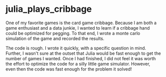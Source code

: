 # julia_plays_cribbage
One of my favorite games is the card game cribbage. Because I am both a game enthusiast and a data junkie, I wanted to learn if a cribbage hand could be optimized for pegging. To that end, I wrote a monte carlo simulation of the game and recorded the results. 

The code is rough. I wrote it quickly, with a specific question in mind. Further, I wasn't sure at the outset that Julia would be fast enough to get the number of games I wanted. Once I had finished, I did not feel it was worth the effort to optimize the code for a silly little game simulator. However, even then the code was fast enough for the problem it solved!
